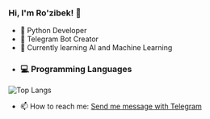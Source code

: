 ### Hi, I'm Ro'zibek! 👋
- 🐍 Python Developer
- 🤖 Telegram Bot Creator
- 🌱 Currently learning AI and Machine Learning
- ### 💻 Programming Languages
![Top Langs](https://github-readme-stats.vercel.app/api/top-langs/?username=rashidovdev1&layout=compact&theme=tokyonight)
- 📫 How to reach me: <a href="https://t.me/pyth6n">Send me message with Telegram </a> 

